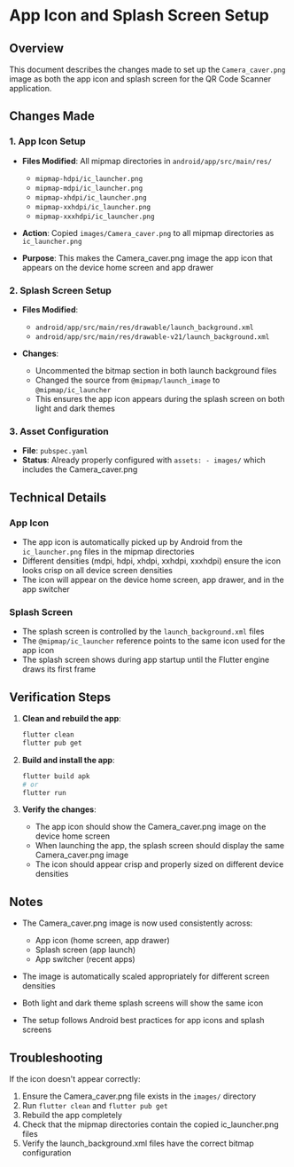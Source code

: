 # App Icon and Splash Screen Setup

## Overview
This document describes the changes made to set up the `Camera_caver.png` image as both the app icon and splash screen for the QR Code Scanner application.

## Changes Made

### 1. App Icon Setup
- **Files Modified**: All mipmap directories in `android/app/src/main/res/`
  - `mipmap-hdpi/ic_launcher.png`
  - `mipmap-mdpi/ic_launcher.png`
  - `mipmap-xhdpi/ic_launcher.png`
  - `mipmap-xxhdpi/ic_launcher.png`
  - `mipmap-xxxhdpi/ic_launcher.png`

- **Action**: Copied `images/Camera_caver.png` to all mipmap directories as `ic_launcher.png`
- **Purpose**: This makes the Camera_caver.png image the app icon that appears on the device home screen and app drawer

### 2. Splash Screen Setup
- **Files Modified**:
  - `android/app/src/main/res/drawable/launch_background.xml`
  - `android/app/src/main/res/drawable-v21/launch_background.xml`

- **Changes**:
  - Uncommented the bitmap section in both launch background files
  - Changed the source from `@mipmap/launch_image` to `@mipmap/ic_launcher`
  - This ensures the app icon appears during the splash screen on both light and dark themes

### 3. Asset Configuration
- **File**: `pubspec.yaml`
- **Status**: Already properly configured with `assets: - images/` which includes the Camera_caver.png

## Technical Details

### App Icon
- The app icon is automatically picked up by Android from the `ic_launcher.png` files in the mipmap directories
- Different densities (mdpi, hdpi, xhdpi, xxhdpi, xxxhdpi) ensure the icon looks crisp on all device screen densities
- The icon will appear on the device home screen, app drawer, and in the app switcher

### Splash Screen
- The splash screen is controlled by the `launch_background.xml` files
- The `@mipmap/ic_launcher` reference points to the same icon used for the app icon
- The splash screen shows during app startup until the Flutter engine draws its first frame

## Verification Steps

1. **Clean and rebuild the app**:
   ```bash
   flutter clean
   flutter pub get
   ```

2. **Build and install the app**:
   ```bash
   flutter build apk
   # or
   flutter run
   ```

3. **Verify the changes**:
   - The app icon should show the Camera_caver.png image on the device home screen
   - When launching the app, the splash screen should display the same Camera_caver.png image
   - The icon should appear crisp and properly sized on different device densities

## Notes

- The Camera_caver.png image is now used consistently across:
  - App icon (home screen, app drawer)
  - Splash screen (app launch)
  - App switcher (recent apps)

- The image is automatically scaled appropriately for different screen densities
- Both light and dark theme splash screens will show the same icon
- The setup follows Android best practices for app icons and splash screens

## Troubleshooting

If the icon doesn't appear correctly:
1. Ensure the Camera_caver.png file exists in the `images/` directory
2. Run `flutter clean` and `flutter pub get`
3. Rebuild the app completely
4. Check that the mipmap directories contain the copied ic_launcher.png files
5. Verify the launch_background.xml files have the correct bitmap configuration 